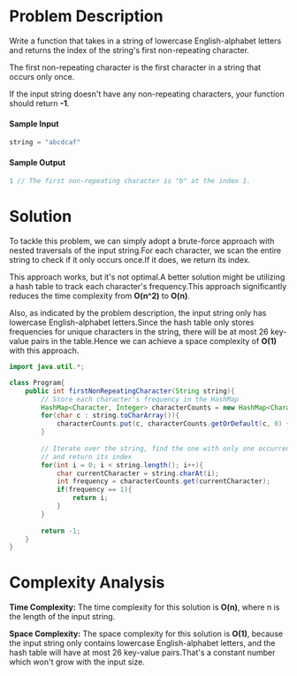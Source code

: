 # Problem Description
Write a function that takes in a string of lowercase English-alphabet letters and returns the index of the string's first non-repeating character.

The first non-repeating character is the first character in a string that occurs only once.

If the input string doesn't have any non-repeating characters, your function should return **-1**.

#### Sample Input
```java
string = "abcdcaf"
```

#### Sample Output
```java
1 // The first non-repeating character is "b" at the index 1.
```

# Solution
To tackle this problem, we can simply adopt a brute-force approach with nested traversals of the input string.For each character, we scan the entire string to check if it only occurs once.If it does, we return its index.

This approach works, but it's not optimal.A better solution might be utilizing a hash table to track each character's frequency.This approach significantly reduces the time complexity from **O(n^2)** to **O(n)**.

Also, as indicated by the problem description, the input string only has lowercase English-alphabet letters.Since the hash table only stores frequencies for unique characters in the string, there will be at most 26 key-value pairs in the table.Hence we can achieve a space complexity of **O(1)** with this approach.

```java
import java.util.*;

class Program{
	public int firstNonRepeatingCharacter(String string){
		// Store each character's frequency in the HashMap
		HashMap<Character, Integer> characterCounts = new HashMap<Character, Integer>();
		for(char c : string.toCharArray()){
			characterCounts.put(c, characterCounts.getOrDefault(c, 0) + 1);
		}
		
		// Iterate over the string, find the one with only one occurrence
		// and return its index
		for(int i = 0; i < string.length(); i++){
			char currentCharacter = string.charAt(i);
			int frequency = characterCounts.get(currentCharacter);
			if(frequency == 1){
				return i;
			}
		}
		
		return -1;
	}
}
```

# Complexity Analysis
**Time Complexity:** The time complexity for this solution is **O(n)**, where n is the length of the input string.

**Space Complexity:** The space complexity for this solution is **O(1)**, because the input string only contains lowercase English-alphabet letters, and the hash table will have at most 26 key-value pairs.That's a constant number which won't grow with the input size.